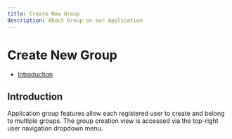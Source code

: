 ```yaml
---
title: Create New Group
description: About Group on our Application
---
```

# Create New Group

- [Introduction](#introduction)

<a name="introduction"></a>

## Introduction

Application group features allow each registered user to create and belong to multiple groups. The group creation view is accessed via the top-right user navigation dropdown menu.
